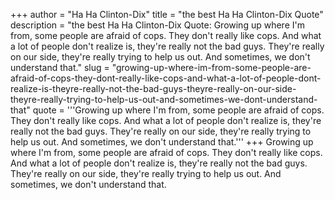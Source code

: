 +++
author = "Ha Ha Clinton-Dix"
title = "the best Ha Ha Clinton-Dix Quote"
description = "the best Ha Ha Clinton-Dix Quote: Growing up where I'm from, some people are afraid of cops. They don't really like cops. And what a lot of people don't realize is, they're really not the bad guys. They're really on our side, they're really trying to help us out. And sometimes, we don't understand that."
slug = "growing-up-where-im-from-some-people-are-afraid-of-cops-they-dont-really-like-cops-and-what-a-lot-of-people-dont-realize-is-theyre-really-not-the-bad-guys-theyre-really-on-our-side-theyre-really-trying-to-help-us-out-and-sometimes-we-dont-understand-that"
quote = '''Growing up where I'm from, some people are afraid of cops. They don't really like cops. And what a lot of people don't realize is, they're really not the bad guys. They're really on our side, they're really trying to help us out. And sometimes, we don't understand that.'''
+++
Growing up where I'm from, some people are afraid of cops. They don't really like cops. And what a lot of people don't realize is, they're really not the bad guys. They're really on our side, they're really trying to help us out. And sometimes, we don't understand that.
